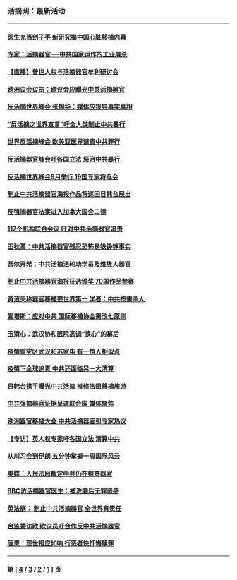 ### 活摘网：最新活动
---
#### [医生充当刽子手 新研究揭中国心脏移植内幕](../../pages/nf5883/n13772291.md?10040430) 
#### [专家：活摘器官──中共国家运作的工业屠杀](../../pages/nf5883/n13761178.md?10040430) 
#### [【直播】普世人权与活摘器官牟利研讨会](../../pages/nf5883/n13425146.md?10040430) 
#### [欧洲议会议员：欧议会应曝光中共活摘器官](../../pages/nf5883/n13336571.md?10040430) 
#### [反活摘世界峰会 张锦华：媒体应报导事实真相](../../pages/nf5883/n13278502.md?10040430) 
#### [“反活摘之世界宣言”吁全人类制止中共暴行](../../pages/nf5883/n13259730.md?10040430) 
#### [世界反活摘峰会 欧美亚医界谴责中共罪行](../../pages/nf5883/n13253550.md?10040430) 
#### [反活摘器官峰会吁各国立法 惩治中共暴行](../../pages/nf5883/n13245052.md?10040430) 
#### [反活摘世界峰会9月举行 19国专家将与会](../../pages/nf5883/n13201492.md?10040430) 
#### [制止中共活摘器官海报作品将巡回日韩台展出](../../pages/nf5883/n13177791.md?10040430) 
#### [反强摘器官法案进入加拿大国会二读](../../pages/nf5883/n13033450.md?10040430) 
#### [117个机构联合会议 吁对中共活摘器官追责](../../pages/nf5883/n12775087.md?10040430) 
#### [田秋堇：中共活摘器官残忍恐怖是铁铮铮事实](../../pages/nf5883/n12702148.md?10040430) 
#### [吾尔开希：中共活摘法轮功学员及维族人器官](../../pages/nf5883/n12693197.md?10040430) 
#### [制止中共活摘器官海报征选颁奖 70国作品参赛](../../pages/nf5883/n12692050.md?10040430) 
#### [黄洁夫称器官移植要世界第一 学者：中共按需杀人](../../pages/nf5883/n12572329.md?10040430) 
#### [麦塔斯：应对中共 国际移植协会需改七原则](../../pages/nf5883/n12514711.md?10040430) 
#### [玉清心：武汉协和医院高调“换心”的幕后](../../pages/nf5883/n12298730.md?10040430) 
#### [疫情重灾区武汉和苏家屯 有一惊人相似点](../../pages/nf5883/n12150824.md?10040430) 
#### [疫情下全球追责 中共还面临另一大清算](../../pages/nf5883/n12070397.md?10040430) 
#### [日韩台携手曝光中共活摘 推修法阻移植旅游](../../pages/nf5883/n11712046.md?10040430) 
#### [中共强摘器官证据呈递联合国 媒体聚焦](../../pages/nf5883/n11546426.md?10040430) 
#### [欧洲器官移植大会 中共活摘器官引专家热议](../../pages/nf5883/n11539095.md?10040430) 
#### [【专访】英人权专家吁各国立法 清算中共](../../pages/nf5883/n11367315.md?10040430) 
#### [从川习会到伊朗 五分钟掌握一周国际风云](../../pages/nf5883/n11338520.md?10040430) 
#### [美媒：人民法庭裁定中共仍在掠夺器官](../../pages/nf5883/n11334897.md?10040430) 
#### [BBC访活摘器官医生：被洗脑后无罪恶感](../../pages/nf5883/n11335935.md?10040430) 
#### [英法庭： 制止中共活摘器官 全世界有责任](../../pages/nf5883/n11330691.md?10040430) 
#### [台监委访欧 欧议员吁合作反中共活摘器官](../../pages/nf5883/n11109190.md?10040430) 
#### [唐恩：现世报应如响 行恶者快忏悔赎罪](../../pages/nf5883/n11104016.md?10040430) 

---
#### 第 [ [4](./4.md?10040430) / [3](./3.md?10040430) / [2](./2.md?10040430) / [1](./1.md?10040430) ] 页
